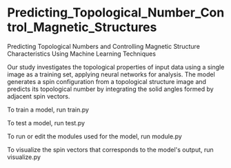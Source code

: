 # Predicting_Topological_Number_Control_Magnetic_Structures
Predicting Topological Numbers and Controlling Magnetic Structure Characteristics Using Machine Learning Techniques

Our study investigates the topological properties of input data using a single image as a training set, applying neural networks for analysis. 
The model generates a spin configuration from a topological structure image and predicts its topological number by integrating the solid angles formed by adjacent spin vectors.

To train a model, run train.py

To test a model, run test.py

To run or edit the modules used for the model, run module.py

To visualize the spin vectors that corresponds to the model's output,  run visualize.py
